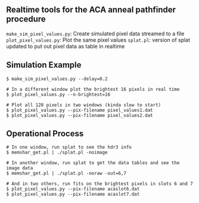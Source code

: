 ## Realtime tools for the ACA anneal pathfinder procedure

`make_sim_pixel_values.py`: Create simulated pixel data streamed to a file
`plot_pixel_values.py`: Plot the same pixel values
`splat.pl`: version of splat updated to put out pixel data as table in realtime

Simulation Example
------------------

```
$ make_sim_pixel_values.py --delay=0.2

# In a different window plot the brightest 16 pixels in real time
$ plot_pixel_values.py --n-brightest=16

# Plot all 128 pixels in two windows (kinda slow to start)
$ plot_pixel_values.py --pix-filename pixel_values1.dat
$ plot_pixel_values.py --pix-filename pixel_values2.dat
```

Operational Process
-------------------

```
# In one window, run splat to see the hdr3 info
$ memshar_get.pl | ./splat.pl -noimage

# In another window, run splat to get the data tables and see the image data
$ memshar_get.pl | ./splat.pl -noraw -out=6,7

# And in two others, run fits on the brightest pixels in slots 6 and 7
$ plot_pixel_values.py --pix-filename acaslot6.dat
$ plot_pixel_values.py --pix-filename acaslot7.dat
```

